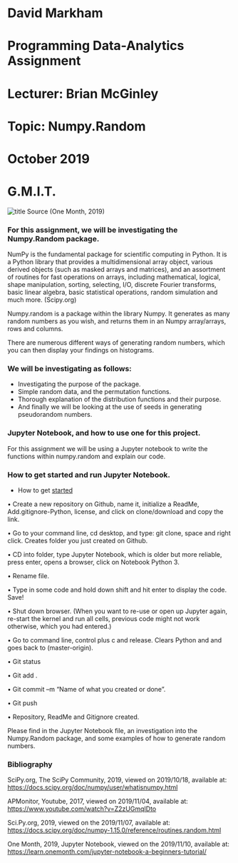 # David Markham
# Programming Data-Analytics Assignment
# Lecturer: Brian McGinley
# Topic: Numpy.Random
# October 2019
# G.M.I.T.

![title](NumpyRandom.jpg) 
Source (One Month, 2019)

### For this assignment, we will be investigating the Numpy.Random package.  

NumPy is the fundamental package for scientific computing in Python. It is a Python library that provides a multidimensional array object, various derived objects (such as masked arrays and matrices), and an assortment of routines for fast operations on arrays, including mathematical, logical, shape manipulation, sorting, selecting, I/O, discrete Fourier transforms, basic linear algebra, basic statistical operations, random simulation and much more. (Scipy.org)

Numpy.random is a package within the library Numpy. It generates as many random numbers as you wish, and returns them in an Numpy array/arrays, rows and columns.

There are numerous different ways of generating random numbers, which you can then display your findings on histograms. 



### We will be investigating as follows: 

- Investigating the purpose of the package.
- Simple random data, and the permutation functions.
- Thorough explanation of the distribution functions and their purpose.
- And finally we will be looking at the use of seeds in generating pseudorandom numbers.

### Jupyter Notebook, and how to use one for this project.

For this assignment we will be using a Jupyter notebook to write the functions within numpy.random and explain our code.

### How to get started and run Jupyter Notebook.

- How to get <a href="https://learn.onemonth.com/jupyter-notebook-a-beginners-tutorial/" target="_blank">started</a>

•	Create a new repository on Github, name it, initialize a ReadMe, Add.gitignore-Python, license, and click on clone/download and copy the link.

•	Go to your command line, cd desktop, and type: git clone, space and right click. Creates folder you just created on Github.

•	CD into folder, type Jupyter Notebook, which is older but more reliable, press enter, opens a browser, click on Notebook Python 3.

•	Rename file.

•	Type in some code and hold down shift and hit enter to display the code. Save!

•	Shut down browser. (When you want to re-use or open up Jupyter again, re-start the kernel and run all cells, previous code might not work otherwise, which you had entered.)

•	Go to command line, control plus c and release. Clears Python and and goes back to (master-origin).

•	Git status

•	Git add . 

•	Git commit –m “Name of what you created or done”.

•	Git push

•	Repository, ReadMe and Gitignore created.

Please find in the Jupyter Notebook file, an investigation into the Numpy.Random package, and some examples of how to generate random numbers.


### Bibliography 


SciPy.org, The SciPy Community, 2019, viewed on 2019/10/18, available at: https://docs.scipy.org/doc/numpy/user/whatisnumpy.html

APMonitor, Youtube, 2017, viewed on 2019/11/04, available at: https://www.youtube.com/watch?v=Z2zUGmqIDto 

Sci.Py.org, 2019, viewed on the 2019/11/07, available at: https://docs.scipy.org/doc/numpy-1.15.0/reference/routines.random.html

One Month, 2019, Jupyter Notebook, viewed on the 2019/11/10, available at: https://learn.onemonth.com/jupyter-notebook-a-beginners-tutorial/
 

